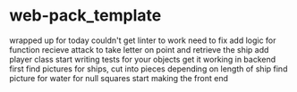 # web-pack_template

wrapped up for today
couldn't get linter to work need to fix
add logic for function recieve attack to take letter on point and retrieve the ship
add player class
start writing tests for your objects
get it working in backend first
find pictures for ships, cut into pieces depending on length of ship
find picture for water for null squares
start making the front end